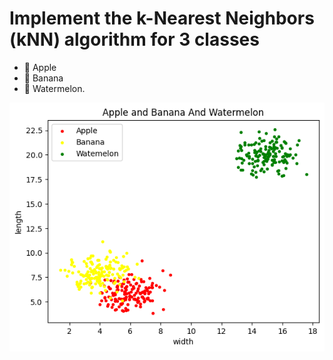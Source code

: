 # Implement the k-Nearest Neighbors (kNN) algorithm for 3 classes
- 🍎 Apple
- 🍌 Banana
- 🍉 Watermelon.

![The_Fruits](./The_Fruits.png)
